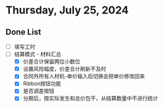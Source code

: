 # Thursday, July 25, 2024

## Done List

- [ ] 填写工时
- [ ] 结算模式 - 材料汇总
  - [x] 价差合计保留两位小数位
  - [x] 设置风险幅度，价差合计刷新不及时
  - [x] 合同外所有人材机-单价输入后切换会把单价修改回来
  - [x] Ribbon按钮功能
  - [x] 是否调差按钮
  - [x] 分期后，按实际发生和总价包干，从结算数量中不进行统计
